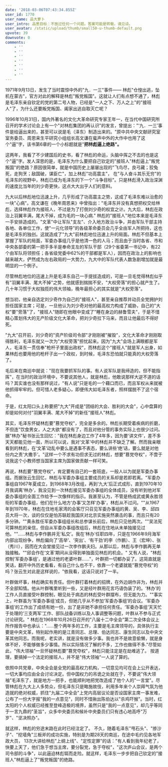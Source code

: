 ```yaml
---
date: '2018-03-06T07:43:34.855Z'
user_id: 1770
user_name: 品大萝卜
user_intro: 品葱目标：不放过任何一个问题。答案可能是转载，请见谅。
user_avatar: /static/upload/thumb/small50-u-thumb-default.png
upvote: 39
downvote: 0
comments:
    - ''
    - ''
    - ''
    - ''
    - ''
    - ''
    - ''
---
```


1971年9月13日，发生了当时震惊中外的"九．一三"事件—— 林彪"仓惶出逃，坠机在蒙古"，官方对此的解释是林彪"叛党叛国"。这就让人们有点想不通了，林彪是毛泽东亲自钦定的党的第二号人物，已经是"一人之下、万人之上"的"接班人"了，为什么还要叛党叛国、阖家出逃自取灭亡呢？

1996年10月31日，国内外著名的文化大革命研究专家王年一，在当代中国研究所召开的学术讨论会上有一个"对林彪集团的再认识"的发言，曾提出："‘九．一三’事件是给逼出来的，甚至可以说是毛（泽东）制造出来的。"原中共中央文献研究室室务委员、周恩来生平研究小组组长高文谦在蜚声中外的大作中也用了这个"逼"字，该书第6章的一个小标题就是"**把林彪逼上绝路"。**

这两年，我看了不少建国后的史书，看了林彪的命运，头脑中挥之不去的也是这个"逼"字。发人深思的是，毛泽东为什么要把自己钦定的"接班人"林彪逼上"叛党叛国"的绝路？原因很简单，就是中国历史上屡屡出现的"飞鸟尽，良弓藏；狡兔死，走狗烹；敌国破，谋臣亡"，加上林彪"功高震主"， 在"与人奋斗其乐无穷"的毛泽东的视野中，林彪已成为毛泽东的下一个"斗争目标"。只是林彪滑入政治深渊的速度比当年的刘少奇更快，这点大大出乎人们的意料。

九大以后林彪地位迅速上升，几乎形成了功高震主之势，这成了毛泽东难以治愈的一块"心病"。高文谦在《晚年周恩来》中曾指出："毛泽东并没有真想把权交给林彪，选择林彪作为接班人，不过是为了打倒刘少奇的权宜之计。九大后，林彪在政治上羽翼丰满，尾大不掉，成为毛的一块心病." 林彪的"接班人"地位本来是毛泽东一手安排造成的。"文革"中让军队"支左"、介入地方政治斗争，并由军队干部主持各地、各单位工作，使"一元化领导"的各级革命委员会几乎全由军人所把持，这也是毛泽东的独创。这就造成了"九大"前林彪地位迅速上升的局面。林彪不但基本上掌握了军队的局面，军委办事组几乎是他清一色的人马；而且由于当时各省、市和中央各部委的第一把手多半是奉命支左的军队干部（29个省委第一书记中，有22个由军队将领担任；各省级党委中62%的干部都是军人），因而在政治上的影响也越来越大，俨然成为左右政局的一大势力，九大中的军队代表人数急剧增加就是最明显的一个例子。

尽管林彪地位的迅速上升是毛泽东自己一手提拔造成的，可是一旦毛觉得林彪似乎有"羽翼丰满、尾大不掉"之势，他就感到揣揣不安，"大权旁落"的担心就产生了。几十年习惯于大权独揽的伟大领袖，晚年最担心的其实就是"大权旁落"。

想当初，他亲自选定刘少奇作为自己的"接班人"，甚至亲自推荐并动员全党拥护刘担任国家主席；可是，一旦他认为刘少奇对他的最高权力构成了威胁，自己的"大权"要"旁落"了，"接班人"随即在他眼中变成了"睡在身边的赫鲁雪夫"，于是不惜精心策划伟大的无产阶级文化大革命，把刘少奇拉下马来，而且让他最后不得好死。

"九大"召开前，刘少奇的"资产阶级司令部"才刚刚被"摧毁"，文化大革命才刚刚取得胜利，毛泽东就又一次为"大权旁落"担忧起来。因为"九大"会场上满眼都是军人，毛泽东一贯信奉"枪杆子里面出政权"，而林彪这个"接班人"就是军人出身，如果林彪也要用他的枪杆子出一个政权，到时候，毛泽东恐怕就只能真的大权旁落了。

毛后来在南巡中就说："现在我要抓军队的事。有人说军队是我缔造的，但不能指挥"，在当时的政治环境中，不要说其他人，就是林彪，他敢说那样大逆不道的话吗？其实谁也没有那样说过，"有人说"只是毛的一个藉口而已，而且军权从来就被他抓得牢牢的。但可惜人老多疑心，即便伟大如毛泽东者，照样摆脱不了这个宿命。

于是，红太阳口头上称要把"九大"开成是"团结的大会、胜利的大会"，心中盘算的却是如何对付"羽翼丰满、尾大不掉"的新任"接班人"林彪。

其实，毛泽东怀疑林彪要"篡党夺权"，完全是多余的。林彪长期受着疾病的折磨，不但连"饮食男女，人之大欲"都没有了，而且对他分管的事务实际上也很少过问。据"林办"秘书张云生回忆："我在林彪身边工作了4年多，因为要‘讲文件’，差不多天天都能见他一面，所以可以说，我对‘文革’中的林彪并不缺乏了解。然而我亲眼看到的林彪，在‘文革’动乱中要么是遇事不表态，要么讲些‘绝’话，要么就是对他份内之责‘大撒手’。"这样一个不求有功但求无过的林彪，想要"篡党夺权"，不啻于说我这个小教师想当国家主席为国家做贡献一样可笑。

再说，林彪要"篡党夺权"，肯定要有自己的一套班底，一般人以为就是军委办事组。而据张云生回忆，林彪与军委办事组主要成员的关系却是若即若离。"军委办事组自1967年夏成立，到1968年3月改组，再到‘九大’后正式成形，直到1970年10月我调离‘林办’，我没见到一次林彪接见军委办事组的全体成员，没有听到他对军委办事组的全面工作给予一次像样的指示。我甚至认为，不管是杨成武或黄永胜领衔的军委办事组，他们在什么地方‘办事’又怎样‘办事’，林彪从不过问。""从1967年到1970年，林彪在住地毛家湾的会客厅只召见军委办事组的黄、吴、李、邱四员大将一次，谈的仅仅是怕苏联趁我国庆对北京实施突然袭击的事，而且只有20多分钟。""黄永胜任军委办事组组长和总参谋长前后，林彪只见他两次。""吴法宪可算林彪的亲信，但自从军委办事组改组后，林彪在住地从未单独接见过他。""……林彪与李作鹏并无‘私交’。我在‘林办’任职四年，只是在1966年9月海军内部出现纷争，林彪偏向了‘高举’、‘突出’、‘有干劲’的李（作鹏）、王（宏坤）、张（秀川），因而在大会堂接见过一次李作鹏夫妇。从那以后，林彪与李作鹏再无单独接触。""邱会作在‘文革’期间从没得到单独面见林彪的机会。" 又有人说，"林彪控制‘军委办事组’，是通过他的老婆叶群……"，叶群把一切都办妥了。这简直就是笑话，翻开中外历史看看，有自己什么也不干，依靠一个老婆就能"篡党夺权"的吗？张云生对此是这样说的，"依我看，这话只说对了一半。

叶群做坏事，林彪确实有责任。但叶群打着林彪的招牌，在外边胡作非为，林彪并不全部知情。他从叶群嘴里听到一些，又是经叶群用花言巧语伪装了的。‘林办’的工作人员直接受叶群控制，眼见处于病态的林彪受叶群摆布，但无能为力。""事实上，叶群虽为‘军委办事组’成员，但她几乎从不参加‘军委办事组’的会议。‘军委办事组’的工作出了成绩有她一份，出了是非她不承担任何责任。‘军委办事组’天天忙于处理的‘三支两军’工作、部队战备训练以及人事调整等问题，叶群从不参与正式讨论研究。" 林彪在1968年10月26日召开的"八届十二中全会"第二次全体会议上所作报告中也承认："……整个两年多的工作，主要是毛主席领导的，具体执行主要是中央文革，特别起作用的是江青同志、总理、伯达同志、康生同志以及中央文革其他同志。而我呢，老实讲，就是没有做多少事。我也并不是故意偷懒，就是身体不好，不能够做多少事情。所以实际情况了解的不多，工作也做得不多."尽管如此，"伟大领袖"一旦怀疑林彪要"篡党夺权"，林彪只能注定是在劫难逃了。 按道理，要搞掉一个法定的接班人，并不是"伟大领袖"一人说了算的。

依照中共党章，中央全会是全党的最高权力机构，一切意见均可在会上公开表达，一切大事均应由全会讨论决定。但中国权力的吊诡之处就在于，不要说"伟大领袖"毛泽东了，就是地方一把手，也能顺利地把党改造成了他个人的"一言堂"。尽管林彪在九大上人多势众，但毛泽东只是略施故伎，利用多年来个人崇拜气氛为他造就的绝对权威，抓住"九届二中全会"上党内高层议论是否设国家主席一事发难，公布了一份大字报"我的一点意见"，同时不惜揪出陈伯达以"杀鸡吓猴"。当时，红太阳的个人权威已经推至登峰造极的境界，虽然只是"我的一点意见"，却几乎等同于一言九鼎的"圣旨"，众多中央委员和候补中央委员们只有违心地高呼"万岁"、"坚决照办"。

就这样，林彪的穷途末路在此时已经注定了。 不久，随着毛泽东"甩石头"、"掺沙子"、"挖墙角"三板斧的成功实施，特别是为期28天的南巡，在途中毛约见各地军政大员， 13次大讲给林彪"上纲上线"、"定性定罪"的话："有人看到我年纪老了，快要上天了，他们急于想当主席，要分裂党，急于夺权"，"这次庐山会议，是两个司令部的斗争"，以此逼迫林彪铤而走险。就这样，毛泽东一步步把自己钦定的"接班人"林彪逼上了"叛党叛国"的绝路。
